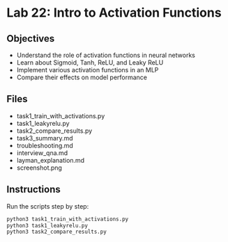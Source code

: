 # Lab 22: Intro to Activation Functions

## Objectives
- Understand the role of activation functions in neural networks
- Learn about Sigmoid, Tanh, ReLU, and Leaky ReLU
- Implement various activation functions in an MLP
- Compare their effects on model performance

## Files
- task1_train_with_activations.py
- task1_leakyrelu.py
- task2_compare_results.py
- task3_summary.md
- troubleshooting.md
- interview_qna.md
- layman_explanation.md
- screenshot.png

## Instructions
Run the scripts step by step:
```bash
python3 task1_train_with_activations.py
python3 task1_leakyrelu.py
python3 task2_compare_results.py
```

